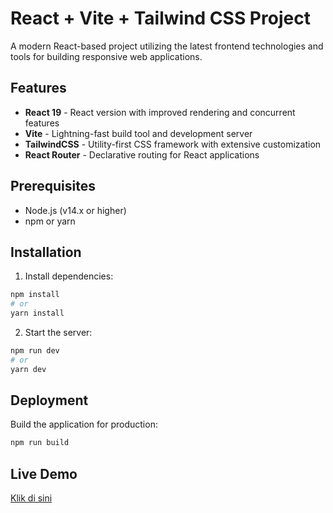 # React + Vite + Tailwind CSS Project
A modern React-based project utilizing the latest frontend technologies and tools for building responsive web applications.

## Features
- **React 19** - React version with improved rendering and concurrent features
- **Vite** - Lightning-fast build tool and development server
- **TailwindCSS** - Utility-first CSS framework with extensive customization
- **React Router** - Declarative routing for React applications

## Prerequisites
- Node.js (v14.x or higher)
- npm or yarn

## Installation
1. Install dependencies:
  ```bash
  npm install
  # or
  yarn install
  ```

2. Start the server:
  ```bash
  npm run dev
  # or
  yarn dev
  ```

## Deployment
Build the application for production:

```bash
npm run build
```

## Live Demo
[Klik di sini](https://iqbalmp.vercel.app)